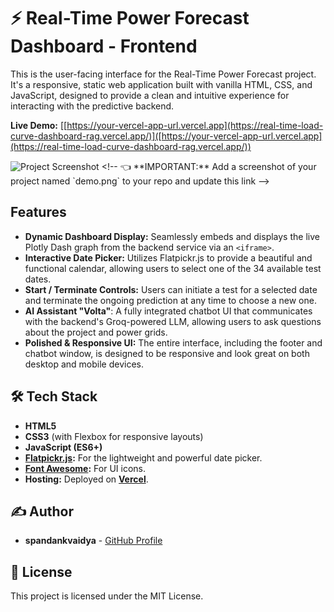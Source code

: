 # ⚡ Real-Time Power Forecast Dashboard - Frontend

This is the user-facing interface for the Real-Time Power Forecast project. It's a responsive, static web application built with vanilla HTML, CSS, and JavaScript, designed to provide a clean and intuitive experience for interacting with the predictive backend.

**Live Demo:** [[https://your-vercel-app-url.vercel.app](https://real-time-load-curve-dashboard-rag.vercel.app/)]([https://your-vercel-app-url.vercel.app](https://real-time-load-curve-dashboard-rag.vercel.app/))  

![Project Screenshot]([https://raw.githubusercontent.com/spandankvaidya/your-repo-name/main/demo.png](https://github.com/spandankvaidya/Real-time_Load-curve_Dashboard_RAG-frontend/blob/main/RTLCDR.png))  <!-- 👈 **IMPORTANT:** Add a screenshot of your project named `demo.png` to your repo and update this link -->

## Features

- **Dynamic Dashboard Display:** Seamlessly embeds and displays the live Plotly Dash graph from the backend service via an `<iframe>`.
- **Interactive Date Picker:** Utilizes Flatpickr.js to provide a beautiful and functional calendar, allowing users to select one of the 34 available test dates.
- **Start / Terminate Controls:** Users can initiate a test for a selected date and terminate the ongoing prediction at any time to choose a new one.
- **AI Assistant "Volta"**: A fully integrated chatbot UI that communicates with the backend's Groq-powered LLM, allowing users to ask questions about the project and power grids.
- **Polished & Responsive UI:** The entire interface, including the footer and chatbot window, is designed to be responsive and look great on both desktop and mobile devices.

## 🛠️ Tech Stack

- **HTML5**
- **CSS3** (with Flexbox for responsive layouts)
- **JavaScript (ES6+)**
- **[Flatpickr.js](https://flatpickr.js.org/):** For the lightweight and powerful date picker.
- **[Font Awesome](https://fontawesome.com/):** For UI icons.
- **Hosting:** Deployed on **[Vercel](https://vercel.com/)**.

## ✍️ Author

-   **spandankvaidya** - [GitHub Profile](https://github.com/spandankvaidya)

## 📄 License

This project is licensed under the MIT License.
